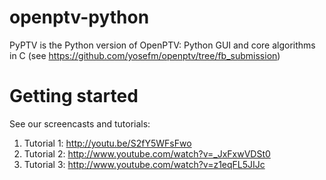 openptv-python
==============

PyPTV is the Python version of OpenPTV: Python GUI and core algorithms in C (see <https://github.com/yosefm/openptv/tree/fb_submission>) 



Getting started
===============
See our screencasts and tutorials:


1.  Tutorial 1: http://youtu.be/S2fY5WFsFwo
2.  Tutorial 2: http://www.youtube.com/watch?v=_JxFxwVDSt0
3.  Tutorial 3: http://www.youtube.com/watch?v=z1eqFL5JIJc

